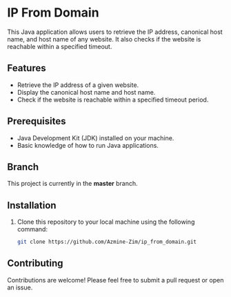 # IP From Domain

This Java application allows users to retrieve the IP address, canonical host name, and host name of any website. It also checks if the website is reachable within a specified timeout.

## Features

- Retrieve the IP address of a given website.
- Display the canonical host name and host name.
- Check if the website is reachable within a specified timeout period.

## Prerequisites

- Java Development Kit (JDK) installed on your machine.
- Basic knowledge of how to run Java applications.

## Branch

This project is currently in the **master** branch.


## Installation

1. Clone this repository to your local machine using the following command:

   ```bash
   git clone https://github.com/Azmine-Zim/ip_from_domain.git

## Contributing

Contributions are welcome! Please feel free to submit a pull request or open an issue.

